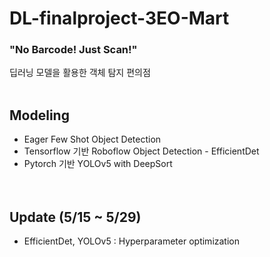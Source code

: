 # DL-finalproject-3EO-Mart
### "No Barcode! Just Scan!"
딥러닝 모델을 활용한 객체 탐지 편의점
<br></br>


## Modeling
- Eager Few Shot Object Detection
- Tensorflow 기반 Roboflow Object Detection - EfficientDet  </br>
- Pytorch 기반 YOLOv5 with DeepSort </br>
<br></br>

## Update (5/15 ~ 5/29)
- EfficientDet, YOLOv5 :  Hyperparameter optimization
